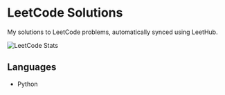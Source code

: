 # LeetCode Solutions

My solutions to LeetCode problems, automatically synced using LeetHub.

![LeetCode Stats](https://leetcard.jacoblin.cool/KwonNayeon?theme=light&font=Noto%20Sans)

## Languages
- Python
